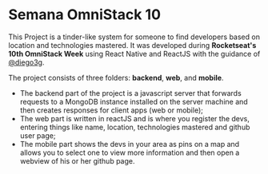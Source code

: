 # Semana OmniStack 10

This Project is a tinder-like system for someone to find developers based on location and technologies mastered. It was developed during **Rocketseat's 10th OmniStack Week** using React Native and ReactJS with the guidance of [@diego3g](github.com/diego3g).

The project consists of three folders: **backend**, **web**, and **mobile**.

- The backend part of the project is a javascript server that forwards requests to a MongoDB instance installed on the server machine and then creates responses for client apps (web or mobile);
- The web part is written in reactJS and is where you register the devs, entering things like name, location, technologies mastered and github user page;
- The mobile part shows the devs in your area as pins on a map and allows you to select one to view more information and then open a webview of his or her github page.
